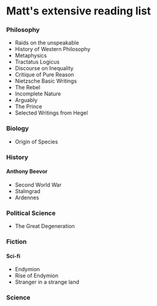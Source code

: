 # Matt's extensive reading list

### Philosophy
- Raids on the unspeakable
- History of Western Philosophy
- Metaphysics
- Tractatus Logicus
- Discourse on Inequality
- Critique of Pure Reason
- Nietzsche Basic Writings
- The Rebel
- Incomplete Nature
- Arguably
- The Prince
- Selected Writings from Hegel

### Biology
- Origin of Species



### History
#### Anthony Beevor
- Second World War
- Stalingrad
- Ardennes


### Political Science
- The Great Degeneration

### Fiction

#### Sci-fi
- Endymion
- Rise of Endymion
- Stranger in a strange land


### Science
